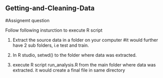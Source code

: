 ## Getting-and-Cleaning-Data
#Assignemt question

Follow following insturction to execute R script

1. Extract the source data in a folder on your computer
#it would further have 2 sub folders, i.e test and train.
2. In R studio, setwd() to the folder where data was extracted.

3. execute R script run_analysis.R from the main folder where data was extracted.
it would create a final file in same directory
